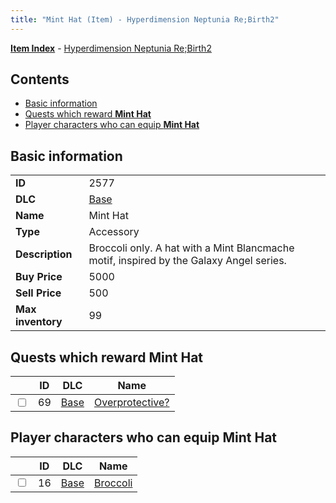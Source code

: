 ```yaml
---
title: "Mint Hat (Item) - Hyperdimension Neptunia Re;Birth2"
---
```


[**Item Index**](/neptunia/rb2/item/index.html) - [Hyperdimension Neptunia Re;Birth2](/neptunia/rb2)

## Contents

- [Basic information](#basic-information)
- [Quests which reward **Mint Hat**](#quests-which-reward-mint-hat)
- [Player characters who can equip **Mint Hat**](#player-characters-who-can-equip-mint-hat)

## Basic information

|   |   |
| -- | -- |
| **ID** | 2577 |
| **DLC** | [Base](/neptunia/rb2/dlc/0-base.html) |
| **Name** | Mint Hat |
| **Type** | Accessory |
| **Description** | Broccoli only. A hat with a Mint Blancmache motif, inspired by the Galaxy Angel series. |
| **Buy Price** | 5000 |
| **Sell Price** | 500 |
| **Max inventory** | 99 |

## Quests which reward **Mint Hat**

|    | ID | DLC | Name |
| -- | -- | --- | ---- |
| <input type="checkbox" id="rb2-quest-0-69" class="trackbox" /> | 69 | [Base](/neptunia/rb2/dlc/0-base.html) | [Overprotective?](/neptunia/rb2/quest/0-69-overprotective.html) |

## Player characters who can equip **Mint Hat**

|    | ID | DLC | Name |
| -- | -- | --- | ---- |
| <input type="checkbox" id="rb2-player-0-16" class="trackbox" /> | 16 | [Base](/neptunia/rb2/dlc/0-base.html) | [Broccoli](/neptunia/rb2/player/0-16-broccoli.html) |